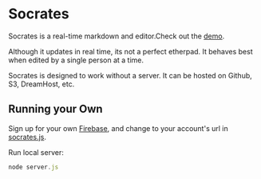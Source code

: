 # Socrates

Socrates is a real-time markdown and editor.Check out the [demo](http://socrates.io).

Although it updates in real time, its not a perfect etherpad. It behaves best when edited by a single person at a time. 

Socrates is designed to work without a server. It can be hosted on Github, S3, DreamHost, etc.

## Running your Own

Sign up for your own [Firebase](https://firebase.com), and change to your account's url in [socrates.js](https://github.com/segmentio/socrates/blob/master/socrates.js).


Run local server:
```javascript
node server.js
```